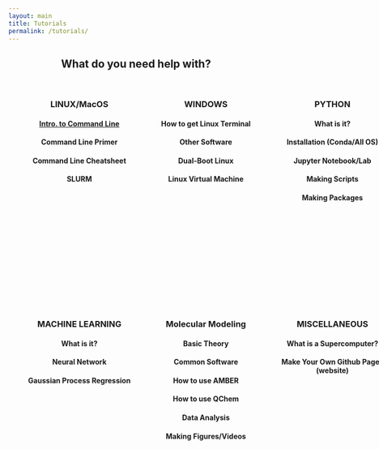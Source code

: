 ```yaml
---
layout: main
title: Tutorials
permalink: /tutorials/
---
```


<head>
<style>
  .container-fluid {
    min-width: 100%;
  }
  .logo-small {
    color: #8A0808;
    font-size: 60px;
    display: flex;
    justify-content: center;
  }
  .container {
    padding-right: 15px;
    padding-left: 15px;
    margin-right: auto;
    margin-left: auto;
    height: 400px;
  }
  @media (min-width: 768px) {
    .container {
      width: 750px;
      text-align: center;
    }
  }
  @media (min-width: 992px) {
    .container {
      width: 970px;
      text-align: center;
    }
  }
  @media (min-width: 1200px) {
    .container {
      width: 1170px;
      text-align: center;
    }
  }
  .container .col p {
    padding: .25rem .75rem;
    text-align: center;
  }
  @media only screen and (min-width:600px) {
    .container .col {
      float: left;
      width: 50%;
      text-align: center;
    }
  }
  @media only screen and (min-width:768px) {
    .container .col {
      width: 33.333%;
      text-align: center;
    }
  }
</style>
</head>
<body>

<div class="container-fluid text-center">
  <h2 style="text-align: center;">What do you need help with?</h2>
  <br>
  <div class="container">
   <div class="col">
   <span class="fa fa-linux logo-small"></span>
   <h3 style="text-align: center;">LINUX/MacOS<br></h3>
   <h4 style="text-align: center;"><a href="/linux/">Intro. to Command Line</a></h4>
   <h4 style="text-align: center;">Command Line Primer</h4>
   <h4 style="text-align: center;">Command Line Cheatsheet</h4>
   <h4 style="text-align: center;">SLURM</h4>
   </div>
   <div class="col">
   <span class="fa fa-windows logo-small"></span>
   <h3 style="text-align: center;">WINDOWS<br></h3>
   <h4 style="text-align: center;">How to get Linux Terminal</h4>
   <h4 style="text-align: center;">Other Software</h4>
   <h4 style="text-align: center;">Dual-Boot Linux</h4>
   <h4 style="text-align: center;">Linux Virtual Machine</h4>
   </div>
   <div class="col">
   <span class="fa fa-file-code-o logo-small"></span>
   <h3 style="text-align: center;">PYTHON<br></h3>
   <h4 style="text-align: center;">What is it?</h4>
   <h4 style="text-align: center;">Installation (Conda/All OS)</h4>
   <h4 style="text-align: center;">Jupyter Notebook/Lab</h4>
   <h4 style="text-align: center;">Making Scripts</h4>
   <h4 style="text-align: center;">Making Packages</h4>
   </div>
  </div>
  <br><br>
  <div class="container">
   <div class="col">
   <span class="fa fa-video-camera logo-small"></span>
   <h3 style="text-align: center;">MACHINE LEARNING<br></h3>
   <h4 style="text-align: center;">What is it?</h4>
   <h4 style="text-align: center;">Neural Network</h4>
   <h4 style="text-align: center;">Gaussian Process Regression</h4>
   </div>
   <div class="col">
   <span class="fa fa-code-fork logo-small"></span>
   <h3 style="text-align: center;">Molecular Modeling<br></h3>
   <h4 style="text-align: center;">Basic Theory</h4>
   <h4 style="text-align: center;">Common Software</h4>
   <h4 style="text-align: center;">How to use AMBER</h4>
   <h4 style="text-align: center;">How to use QChem</h4>
   <h4 style="text-align: center;">Data Analysis</h4>
   <h4 style="text-align: center;">Making Figures/Videos</h4>
   </div>
   <div class="col">
   <span class="fa fa-random logo-small"></span>
   <h3 style="text-align: center;">MISCELLANEOUS</h3>
   <h4 style="text-align: center;">What is a Supercomputer?</h4>
   <h4 style="text-align: center;">Make Your Own Github Pages (website)</h4>
   </div>
  </div>
</div>
</body>



